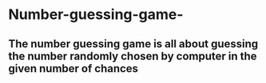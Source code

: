 # Number-guessing-game-
## The number guessing game is all about guessing the number randomly chosen by computer in the given number of chances
